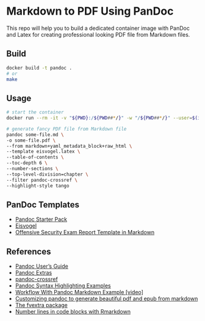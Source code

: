 # Markdown to PDF Using PanDoc

This repo will help you to build a dedicated container image with PanDoc and Latex for creating professional looking PDF file from Markdown files.

## Build

```bash
docker build -t pandoc .
# or
make
```

## Usage

```bash
# start the container
docker run --rm -it -v "${PWD}:/${PWD##*/}" -w "/${PWD##*/}" --user=$(id -u) pandoc

# generate fancy PDF file from Markdown file
pandoc some-file.md \
-o some-file.pdf \
--from markdown+yaml_metadata_block+raw_html \
--template eisvogel.latex \
--table-of-contents \
--toc-depth 6 \
--number-sections \
--top-level-division=chapter \
--filter pandoc-crossref \
--highlight-style tango
```

## PanDoc Templates

- [Pandoc Starter Pack](https://github.com/jez/pandoc-starter)
- [Eisvogel](https://github.com/Wandmalfarbe/pandoc-latex-template)
- [Offensive Security Exam Report Template in Markdown](https://github.com/noraj/OSCP-Exam-Report-Template-Markdown)

## References

- [Pandoc User’s Guide](https://pandoc.org/MANUAL.html)
- [Pandoc Extras](https://pandoc.org/extras.html)
- [pandoc-crossref](https://lierdakil.github.io/pandoc-crossref/)
- [Pandoc Syntax Highlighting Examples](https://www.garrickadenbuie.com/blog/pandoc-syntax-highlighting-examples/)
- [Workflow With Pandoc Markdown Example [video]](https://www.youtube.com/watch?v=lMIlNsi3eAY&ab_channel=BrodieRobertson)
- [Customizing pandoc to generate beautiful pdf and epub from markdown](https://learnbyexample.github.io/customizing-pandoc/)
- [The fvextra package](http://mirrors.ibiblio.org/CTAN/macros/latex/contrib/fvextra/fvextra.pdf)
- [Number lines in code blocks with Rmarkdown](https://blog.atusy.net/submodules/rmd-line-num/index.html)
